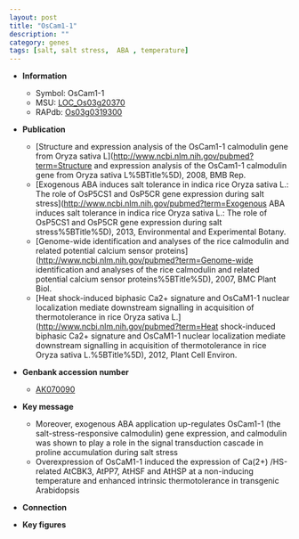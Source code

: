 ```yaml
---
layout: post
title: "OsCam1-1"
description: ""
category: genes
tags: [salt, salt stress,  ABA , temperature]
---
```


* **Information**  
    + Symbol: OsCam1-1  
    + MSU: [LOC_Os03g20370](http://rice.plantbiology.msu.edu/cgi-bin/ORF_infopage.cgi?orf=LOC_Os03g20370)  
    + RAPdb: [Os03g0319300](http://rapdb.dna.affrc.go.jp/viewer/gbrowse_details/irgsp1?name=Os03g0319300)  

* **Publication**  
    + [Structure and expression analysis of the OsCam1-1 calmodulin gene from Oryza sativa L](http://www.ncbi.nlm.nih.gov/pubmed?term=Structure and expression analysis of the OsCam1-1 calmodulin gene from Oryza sativa L%5BTitle%5D), 2008, BMB Rep.
    + [Exogenous ABA induces salt tolerance in indica rice Oryza sativa L.: The role of OsP5CS1 and OsP5CR gene expression during salt stress](http://www.ncbi.nlm.nih.gov/pubmed?term=Exogenous ABA induces salt tolerance in indica rice Oryza sativa L.: The role of OsP5CS1 and OsP5CR gene expression during salt stress%5BTitle%5D), 2013, Environmental and Experimental Botany.
    + [Genome-wide identification and analyses of the rice calmodulin and related potential calcium sensor proteins](http://www.ncbi.nlm.nih.gov/pubmed?term=Genome-wide identification and analyses of the rice calmodulin and related potential calcium sensor proteins%5BTitle%5D), 2007, BMC Plant Biol.
    + [Heat shock-induced biphasic Ca2+ signature and OsCaM1-1 nuclear localization mediate downstream signalling in acquisition of thermotolerance in rice Oryza sativa L.](http://www.ncbi.nlm.nih.gov/pubmed?term=Heat shock-induced biphasic Ca2+ signature and OsCaM1-1 nuclear localization mediate downstream signalling in acquisition of thermotolerance in rice Oryza sativa L.%5BTitle%5D), 2012, Plant Cell Environ.

* **Genbank accession number**  
    + [AK070090](http://www.ncbi.nlm.nih.gov/nuccore/AK070090)

* **Key message**  
    + Moreover, exogenous ABA application up-regulates OsCam1-1 (the salt-stress-responsive calmodulin) gene expression, and calmodulin was shown to play a role in the signal transduction cascade in proline accumulation during salt stress
    + Overexpression of OsCaM1-1 induced the expression of Ca(2+) /HS-related AtCBK3, AtPP7, AtHSF and AtHSP at a non-inducing temperature and enhanced intrinsic thermotolerance in transgenic Arabidopsis

* **Connection**  

* **Key figures**  


